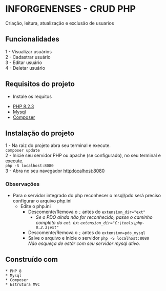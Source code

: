 # INFORGENENSES - CRUD PHP

Criação, leitura, atualização e exclusão de usuarios

## Funcionalidades 
1 - Visualizar usuários</br>
2 - Cadastrar usuário</br>
3 - Editar usuário</br>
4 - Deletar usuário</br>

## Requisitos do projeto

* Instale os requitos
<ul>
    <li><a href="https://www.php.net/">PHP 8.2.3</a></li>
    <li><a href="https://www.mysql.com/downloads/">Mysql</a></li>
    <li><a href="https://getcomposer.org//">Composer</a></li>
</ul>

## Instalação do projeto
1 - Na raiz do projeto abra seu terminal e execute.</br>
    ``composer update``</br>
2 - Inicie seu servidor PHP ou apache (se configurado), no seu terminal e execute.</br>
    ``php -S localhost:8080``</br>
3 - Abra no seu navegador <a href="http:localhost:8080">http:localhost:8080</a></br>

### Observações
 * Para o servidor integrado do php reconhecer o msql/pdo será preciso configurar o arquivo php.ini</br>
   * Edite o php.ini
        * Descomente/Remova o `;` antes do ``extension_dir="ext"``
            * _Se o PDO ainda não for reconhecido, passe o caminho completo do ``ext``. ex: ``extension_dir="C:\tools\php-8.2.3\ext"``_
        * Descomente/Remova o `;` antes do ``extension=pdo_mysql``
        * Salve o arquivo e inicie o servidor ``php -S localhost:8080``</br>
_Não esqueça de estár com seu servidor mysql ativo._

## Construído com
    * PHP 8
    * Mysql
    * Composer
    * Estrutura MVC